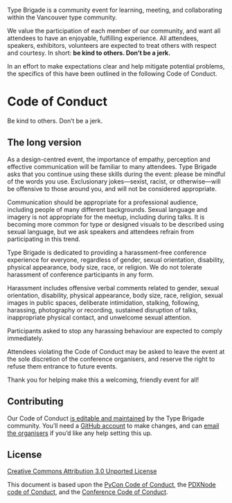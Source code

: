 Type Brigade is a community event for learning, meeting, and collaborating within the Vancouver type community.

We value the participation of each member of our community, and want all attendees to have an enjoyable, fulfilling experience. All attendees, speakers, exhibitors, volunteers are expected to treat others with respect and courtesy. In short: __be kind to others. Don’t be a jerk.__

In an effort to make expectations clear and help mitigate potential problems, the specifics of this have been outlined in the following Code of Conduct.

# Code of Conduct

Be kind to others. Don’t be a jerk.

## The long version

As a design-centred event, the importance of empathy, perception and effective communication will be familiar to many attendees. Type Brigade asks that you continue using these skills during the event: please be mindful of the words you use. Exclusionary jokes—sexist, racist, or otherwise—will be offensive to those around you, and will not be considered appropriate.

Communication should be appropriate for a professional audience, including people of many different backgrounds. Sexual language and imagery is not appropriate for the meetup, including during talks. It is becoming more common for type or designed visuals to be described using sexual language, but we ask speakers and attendees refrain from participating in this trend.

Type Brigade is dedicated to providing a harassment-free conference experience for everyone, regardless of gender, sexual orientation, disability, physical appearance, body size, race, or religion. We do not tolerate harassment of conference participants in any form.

Harassment includes offensive verbal comments related to gender, sexual orientation, disability, physical appearance, body size, race, religion, sexual images in public spaces, deliberate intimidation, stalking, following, harassing, photography or recording, sustained disruption of talks, inappropriate physical contact, and unwelcome sexual attention.

Participants asked to stop any harassing behaviour are expected to comply immediately.

Attendees violating the Code of Conduct may be asked to leave the event at the sole discretion of the conference organisers, and reserve the right to refuse them entrance to future events.

Thank you for helping make this a welcoming, friendly event for all!

## Contributing

Our Code of Conduct [is editable and maintained](https://github.com/typebrigade/typebrigade.com/edit/master/code-of-conduct.md) by the Type Brigade community. You’ll need a [GitHub account](https://github.com/typebrigade/typebrigade.com/edit/master/code-of-conduct.md) to make changes, and can [email the organisers](mailto:kenneth@typebrigade.com) if you’d like any help setting this up.

## License

[Creative Commons Attribution 3.0 Unported License](http://creativecommons.org/licenses/by/3.0)

This document is based upon the [PyCon Code of Conduct](https://us.pycon.org/2012/codeofconduct/), the [PDXNode code of Conduct](https://github.com/PDXNode/pdxnode/blob/master/code-of-conduct.md#code-of-conduct), and the [Conference Code of Conduct](http://confcodeofconduct.com/).
